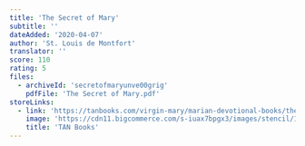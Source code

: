 ```yaml
---
title: 'The Secret of Mary'
subtitle: ''
dateAdded: '2020-04-07'
author: 'St. Louis de Montfort'
translator: ''
score: 110
rating: 5
files:
  - archiveId: 'secretofmaryunve00grig'
    pdfFile: 'The Secret of Mary.pdf'
storeLinks:
  - link: 'https://tanbooks.com/virgin-mary/marian-devotional-books/the-secret-of-mary/'
    image: 'https://cdn11.bigcommerce.com/s-iuax7bpgx3/images/stencil/1280x1280/products/1367/686/The-Secret-of-Mary-cover-1543__15093.1595444555.jpg?c=1'
    title: 'TAN Books'
---
```



